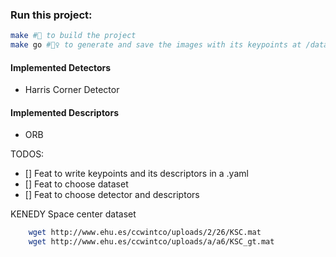 
### Run this project:
```bash
make #🚀 to build the project
make go #🏃‍♀️ to generate and save the images with its keypoints at /data/processed/keypointImages
```

#### Implemented Detectors
- Harris Corner Detector

#### Implemented Descriptors
- ORB


TODOS:
- [] Feat to write keypoints and its descriptors in a .yaml
- [] Feat to choose dataset
- [] Feat to choose detector and descriptors

KENEDY Space center dataset
```bash
    wget http://www.ehu.es/ccwintco/uploads/2/26/KSC.mat
    wget http://www.ehu.es/ccwintco/uploads/a/a6/KSC_gt.mat
```